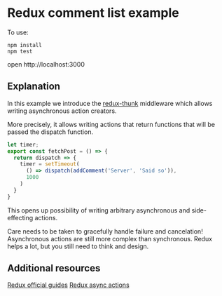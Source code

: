# Redux comment list example

To use:
```
npm install
npm test
```

open http://localhost:3000

## Explanation

In this example we introduce the [redux-thunk](https://github.com/gaearon/redux-thunk) middleware
which allows writing asynchronous action creators.

More precisely, it allows writing actions that return functions that will be passed the dispatch function.
```js
let timer;
export const fetchPost = () => {
  return dispatch => {
    timer = setTimeout(
      () => dispatch(addComment('Server', 'Said so')),
      1000
    )
  }
}
```

This opens up possibility of writing arbitrary asynchronous and side-effecting actions.

Care needs to be taken to gracefully handle failure and cancelation!
Asynchronous actions are still more complex than synchronous.
Redux helps a lot, but you still need to think and design.

## Additional resources
[Redux official guides](redux.js.org)
[Redux async actions](http://redux.js.org/docs/advanced/AsyncActions.html)

